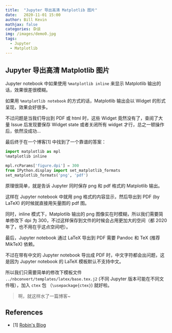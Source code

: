 ```yaml
---
title:  "Jupyter 导出高清 Matplotlib 图片"
date:   2020-11-01 15:00
author: Bill Kevin
mathjax: false
categories: 杂谈
img: /images/demo0.jpg
tags:
  - Jupyter
  - Matplotlib
---
```


## Jupyter 导出高清 Matplotlib 图片

Jupyter notebook 中如果使用 `%matplotlib inline` 来显示 Matplotlib 输出的话，效果很差很模糊。

如果用 `%matplotlib notebook` 的方式的话，Matplotlib 输出会以 Widget 的形式呈现，效果会好很多。

不过问题是当我们导出到 PDF 或 html 时，这些 Widget 竟然没有了，查阅了大量 Issue 后发现要保存 Widget state 或者关闭所有 widget 才行，总之一顿操作后，依然没成功...

最后终于在一个博客[1] 中找到了一个靠谱的答案：

```python
import matplotlib as mpl
%matplotlib inline

mpl.rcParams['figure.dpi'] = 300
from IPython.display import set_matplotlib_formats
set_matplotlib_formats('png', 'pdf')
```

原理很简单，就是告诉 Jupyter 同时保存 png 和 pdf 格式的 Matplotlib 输出。

这样在 Jupyter notebook 中就用 png 格式的内容显示，然后导出到 PDF (by LaTeX) 的时候就直接用矢量图的 pdf 图。

同时，inline 模式下，Matplotlib 输出的 png 图像实在时模糊，所以我们需要简单修改下  dpi 为 300，不过这样保存到文件的时候会占用更加大的空间（都 2020 年了，也不用在乎这点空间吧）。



最后，Jupyter notebook 通过 LaTeX 导出到 PDF 需要 Pandoc 和 TeX (推荐 MikTeX) 依赖。

不过在带有中文的 Jupyter notebook 导出成 PDF 时，中文字符都会出问题，这是因为 Jupyter notebook 的 LaTeX 模板默认不支持中文。

所以我们只需要简单的修改下模板文件 `../nbconvert/templates/latex/base.tex.j2` (不同 Jupyter 版本可能在不同文件哦），加入 `ctex` 包 （`\usepackage{ctex}`) 就好啦。



> 啊，就这样水了一篇博客~

## References

* [1] [Robin's Blog](http://blog.rtwilson.com/how-to-get-nice-vector-graphics-in-your-exported-pdf-ipython-notebooks/)

